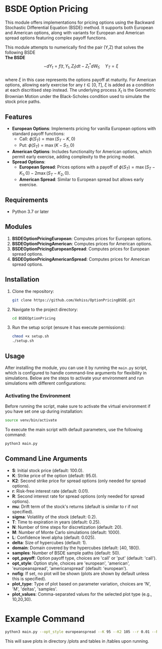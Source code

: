 # BSDE Option Pricing

This module offers implementations for pricing options using the Backward Stochastic Differential Equation (BSDE) method. It supports both European and American options, along with variants for European and American spread options featuring complex payoff functions.

This module attempts to numerically find the pair (Y,Z) that solves the following BSDE  
**The BSDE**  
$$-dY_t = f(t, Y_t, Z_t)dt  - Z_t^*dW_t; \quad Y_T = \xi$$  
where $\xi$ in this case represents the options payoff at maturity. For American options, allowing early exercise for any $t\in [0,T]$, $\xi$ is added as a condition at each discritised step instead. The underlying process $X_t$ is the Geometric Brownian Motion under the Black-Scholes condition used to simulate the stock price paths. 


## Features

- **European Options**: Implements pricing for vanilla European options with standard payoff functions:
  - Call: $\phi(S_T) = \max(S_T - K, 0)$
  - Put: $\phi(S_T) = \max(K - S_T, 0)$
- **American Options**: Includes functionality for American options, which permit early exercise, adding complexity to the pricing model.
- **Spread Options**:
  - **European Spread**: Prices options with a payoff of $\phi(S_T) = \max(S_T - K_1, 0) - 2\max(S_T - K_2, 0)$.
  - **American Spread**: Similar to European spread but allows early exercise.

## Requirements

- Python 3.7 or later

## Modules

1. **BSDEOptionPricingEuropean**: Computes prices for European options.
2. **BSDEOptionPricingAmerican**: Computes prices for American options.
3. **BSDEOptionPricingEuropeanSpread**: Computes prices for European spread options.
4. **BSDEOptionPricingAmericanSpread**: Computes prices for American spread options.

## Installation

1. Clone the repository:
    ```bash
    git clone https://github.com/Xehiss/OptionPricingBSDE.git
    ``` 
2. Navigate to the project directory:
    ```bash
    cd BSDEOptionPricing
    ```
3. Run the setup script (ensure it has execute permissions):
    ```bash 
    chmod +x setup.sh
    ./setup.sh
    ```

## Usage

After installing the module, you can use it by running the `main.py` script, which is configured to handle command-line arguments for flexibility in simulations. Below are the steps to activate your environment and run simulations with different configurations:

### Activating the Environment

Before running the script, make sure to activate the virtual environment if you have set one up during installation:

```bash
source venv/bin/activate
```

To execute the main script with default parameters, use the following command:
```bash
python3 main.py
```

## Command Line Arguments
- **S**: Initial stock price (default: 100.0).  
- **K**: Strike price of the option (default: 95.0).  
- **K2**: Second strike price for spread options (only needed for spread options).  
- **r**: Risk-free interest rate (default: 0.01).  
- **R**: Second interest rate for spread options (only needed for spread options).  
- **mu**: Drift term of the stock's returns (default is similar to r if not specified).  
- **sigma**: Volatility of the stock (default: 0.2).  
- **T**: Time to expiration in years (default: 0.25).  
- **N**: Number of time steps for discretization (default: 20).  
- **M**: Number of Monte Carlo simulations (default: 1000).  
- **L**: Confidence level alpha (default: 0.025).  
- **delta**: Size of hypercubes (default: 1).  
- **domain**: Domain covered by the hypercubes (default: [40, 180]).  
- **samples**: Number of BSDE sample paths (default: 50).  
- **opt_payoff**: Option payoff type, choices are 'call' or 'put' (default: 'call').  
- **opt_style**: Option style, choices are 'european', 'american', 'europeanspread', 'americanspread' (default: 'european').  
- **nofig**: If set, no plot will be shown (plots are shown by default unless this is specified).  
- **plot_type**: Type of plot based on parameter variation, choices are 'N', 'M', 'deltas', 'samples'.  
- **plot_values**: Comma-separated values for the selected plot type (e.g., 10,20,30).

# Example Command
```bash
python3 main.py --opt_style europeanspread --K 95 --K2 105 --r 0.01 --R 0.06 --mu 0.05 --S 100 --sigma 0.2 --T 0.25 --N 5 --delta 1 --M 1000 --plot_type samples --plot_values 5,10,20,40
```
This will save plots in directory /plots and tables in /tables upon running.








